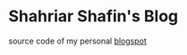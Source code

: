 # Shahriar Shafin's Blog
source code of my personal [blogspot](https://shahriarshafin.blogspot.com/)


 

